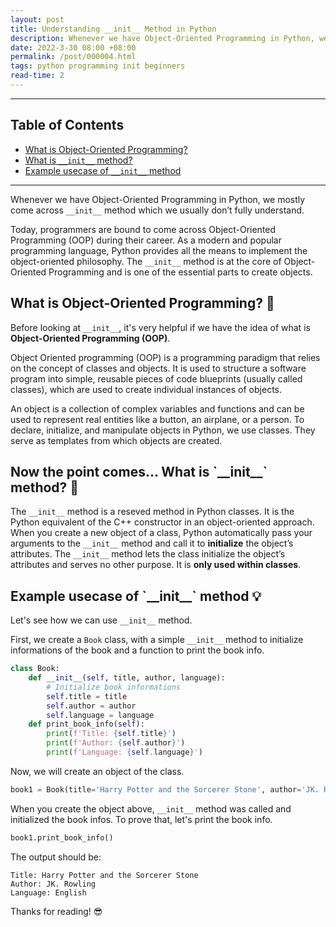 ```yaml
---
layout: post
title: Understanding __init__ Method in Python
description: Whenever we have Object-Oriented Programming in Python, we mostly come across `__init__` method which we usually don’t fully understand. Today, programmers are bound to come across Object-Oriented Programming (OOP) during their career. As a modern and popular programming language, Python provides all the means to implement the object-oriented philosophy. The `__init__` method is at the core of Object-Oriented Programming and is one of the essential parts to create objects.
date: 2022-3-30 08:00 +08:00
permalink: /post/000004.html
tags: python programming init beginners
read-time: 2
---
```


___

## Table of Contents

- [What is Object-Oriented Programming?](#what-is-oop)
- [What is `__init__` method?](#what-is-init)
- [Example usecase of `__init__` method](#example-usecase)

___

Whenever we have Object-Oriented Programming in Python, we mostly come across `__init__` method which we usually don’t fully understand. 

Today, programmers are bound to come across Object-Oriented Programming (OOP) during their career. As a modern and popular programming language, Python provides all the means to implement the object-oriented philosophy. The `__init__` method is at the core of Object-Oriented Programming and is one of the essential parts to create objects.


<h2><span id="what-is-oop">What is Object-Oriented Programming? 🧐</span></h2>

Before looking at `__init__`, it's very helpful if we have the idea of what is **Object-Oriented Programming (OOP)**.

Object Oriented programming (OOP) is a programming paradigm that relies on the concept of classes and objects. It is used to structure a software program into simple, reusable pieces of code blueprints (usually called classes), which are used to create individual instances of objects.

An object is a collection of complex variables and functions and can be used to represent real entities like a button, an airplane, or a person.
To declare, initialize, and manipulate objects in Python, we use classes. They serve as templates from which objects are created. 


<h2><span id="what-is-init">Now the point comes... What is `__init__` method? 🤔</span></h2>

The `__init__` method is a reseved method in Python classes. It is the Python equivalent of the C++ constructor in an object-oriented approach. When you create a new object of a class, Python automatically pass your arguments to the `__init__` method and call it to **initialize** the object’s attributes.
The `__init__` method lets the class initialize the object’s attributes and serves no other purpose. It is **only used within classes**. 


<h2><span id="example-usecase">Example usecase of `__init__` method 💡</span></h2>

Let's see how we can use `__init__` method.

First, we create a `Book` class, with a simple `__init__` method to initialize informations of the book and a function to print the book info.

```python
class Book:
    def __init__(self, title, author, language):
        # Initialize book informations
        self.title = title
        self.author = author
        self.language = language
    def print_book_info(self):
        print(f'Title: {self.title}')
        print(f'Author: {self.author}')
        print(f'Language: {self.language}')
```

Now, we will create an object of the class.

```python
book1 = Book(title='Harry Potter and the Sorcerer Stone', author='JK. Rowling', language='English')
```

When you create the object above, `__init__` method was called and initialized the book infos.
To prove that, let's print the book info.

```python
book1.print_book_info()
```

The output should be:

```
Title: Harry Potter and the Sorcerer Stone
Author: JK. Rowling
Language: English
```

Thanks for reading! 😎